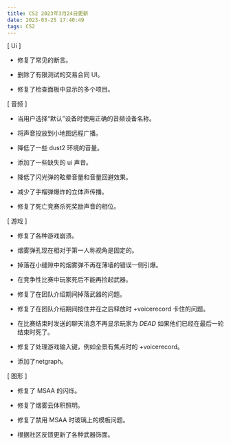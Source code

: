 ```yaml
---
title: CS2 2023年3月24日更新
date: 2023-03-25 17:40:49
tags: CS2
---
```

[ Ui ]

- 修复了常见的断言。 

- 删除了有限测试的交易合同 UI。 

- 修复了检查面板中显示的多个项目。

[ 音频 ]

- 当用户选择“默认”设备时使用正确的音频设备名称。 

- 将声音投放到小地图远程广播。 

- 降低了一些 dust2 环境的音量。 

- 添加了一些缺失的 ui 声音。

- 降低了闪光弹的眩晕音量和音量回避效果。 

- 减少了手榴弹爆炸的立体声传播。

- 修复了死亡竞赛杀死奖励声音的相位。 

[ 游戏 ]

- 修复了各种游戏崩溃。 

- 烟雾弹孔现在相对于第一人称视角是固定的。 

- 掉落在小缝隙中的烟雾弹不再在薄墙的错误一侧引爆。 

- 在竞争性比赛中玩家死后不能再捡起武器。 

- 修复了在团队介绍期间掉落武器的问题。 

- 修复了在团队介绍期间按住并在之后释放时 +voicerecord 卡住的问题。 

- 在比赛结束时发送的聊天消息不再显示玩家为 *DEAD* 如果他们已经在最后一轮结束时死了。 

- 修复了处理游戏输入键，例如全景有焦点时的 +voicerecord。 

- 添加了netgraph。

[ 图形 ]

- 修复了 MSAA 的闪烁。 

- 修复了烟雾云体积照明。 

- 修复了禁用 MSAA 时玻璃上的模板问题。 

- 根据社区反馈更新了各种武器饰面。 

